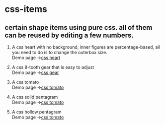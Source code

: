 # css-items

## certain shape items using pure css. all of them can be reused by editing a few numbers.

1. A css heart with no background, inner figures are percentage-based, all you need to do is to change the outerbox size.    
Demo page ->[css heart](https://www.houzhenni.com/cssitem/css-heart.html)

2. A css 8-tooth gear that is easy to adjust    
Demo page ->[css gear](https://www.houzhenni.com/cssitem/css-gear.html)

3. A css tomato    
Demo page ->[css tomato](https://www.houzhenni.com/cssitem/css-tomato.html)

4. A css solid pentagram    
Demo page ->[css tomato](https://www.houzhenni.com/cssitem/css-solid-pentagram.html)

5. A css hollow pentagram    
Demo page ->[css tomato](https://www.houzhenni.com/cssitem/css-hollow-pentagram.html)